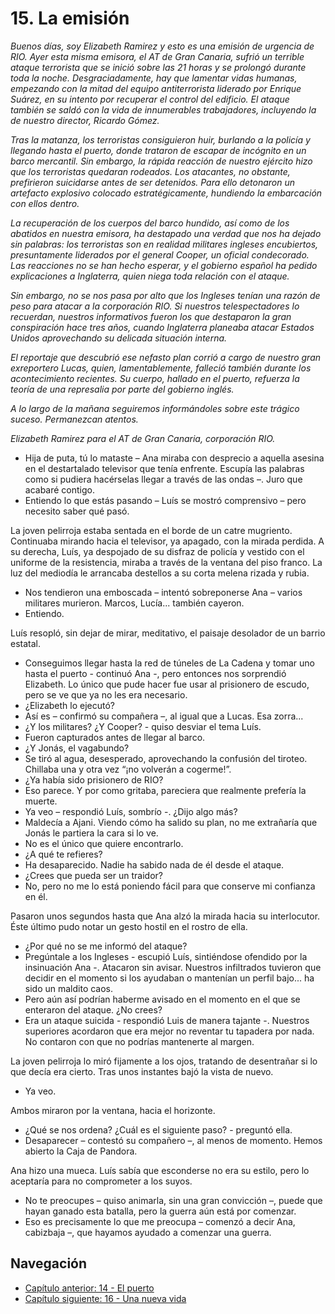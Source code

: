 # 15. La emisión

*Buenos días, soy Elizabeth Ramirez y esto es una emisión de urgencia de RIO. Ayer esta misma emisora, el AT de Gran Canaria, sufrió un terrible ataque terrorista que se inició sobre las 21 horas y se prolongó durante toda la noche. Desgraciadamente, hay que lamentar vidas humanas, empezando con la mitad del equipo antiterrorista liderado por Enrique Suárez, en su intento por recuperar el control del edificio. El ataque también se saldó con la vida de innumerables trabajadores, incluyendo la de nuestro director, Ricardo Gómez.*

*Tras la matanza, los terroristas consiguieron huir, burlando a la policía y llegando hasta el puerto, donde trataron de escapar de incógnito en un barco mercantil. Sin embargo, la rápida reacción de nuestro ejército hizo que los terroristas quedaran rodeados. Los atacantes, no obstante, prefirieron suicidarse antes de ser detenidos. Para ello detonaron un artefacto explosivo colocado estratégicamente, hundiendo la embarcación con ellos dentro.*

*La recuperación de los cuerpos del barco hundido, así como de los abatidos en nuestra emisora, ha destapado una verdad que nos ha dejado sin palabras: los terroristas son en realidad militares ingleses encubiertos, presuntamente liderados por el general Cooper, un oficial condecorado. Las reacciones no se han hecho esperar, y el gobierno español ha pedido explicaciones a Inglaterra, quien niega toda relación con el ataque.*

*Sin embargo, no se nos pasa por alto que los Ingleses tenían una razón de peso para atacar a la corporación RIO. Si nuestros telespectadores lo recuerdan, nuestros informativos fueron los que destaparon la gran conspiración hace tres años, cuando Inglaterra planeaba atacar Estados Unidos aprovechando su delicada situación interna.*

*El reportaje que descubrió ese nefasto plan corrió a cargo de nuestro gran exreportero Lucas, quien, lamentablemente, falleció también durante los acontecimiento recientes. Su cuerpo, hallado en el puerto, refuerza la teoría de una represalia por parte del gobierno inglés.*

*A lo largo de la mañana seguiremos informándoles sobre este trágico suceso. Permanezcan atentos.*

*Elizabeth Ramirez para el AT de Gran Canaria, corporación RIO.*

- Hija de puta, tú lo mataste – Ana miraba con desprecio a aquella asesina en el destartalado televisor que tenía enfrente. Escupía las palabras como si pudiera hacérselas llegar a través de las ondas –. Juro que acabaré contigo.
- Entiendo lo que estás pasando – Luís se mostró comprensivo – pero necesito saber qué pasó.

La joven pelirroja estaba sentada en el borde de un catre mugriento. Continuaba mirando hacia el televisor, ya apagado, con la mirada perdida. A su derecha, Luís, ya despojado de su disfraz de policía y vestido con el uniforme de la resistencia, miraba a través de la ventana del piso franco. La luz del mediodía le arrancaba destellos a su corta melena rizada y rubia.

- Nos tendieron una emboscada – intentó sobreponerse Ana – varios militares murieron. Marcos, Lucía... también cayeron.
- Entiendo.

Luís resopló, sin dejar de mirar, meditativo, el paisaje desolador de un barrio estatal.

- Conseguimos llegar hasta la red de túneles de La Cadena y tomar uno hasta el puerto - continuó Ana -, pero entonces nos sorprendió Elizabeth. Lo único que pude hacer fue usar al prisionero de escudo, pero se ve que ya no les era necesario.
- ¿Elizabeth lo ejecutó?
- Así es – confirmó su compañera –, al igual que a Lucas. Esa zorra...
- ¿Y los militares? ¿Y Cooper? - quiso desviar el tema Luís.
- Fueron capturados antes de llegar al barco.
- ¿Y Jonás, el vagabundo?
- Se tiró al agua, desesperado, aprovechando la confusión del tiroteo. Chillaba una y otra vez “¡no volverán a cogerme!”.
- ¿Ya había sido prisionero de RIO?
- Eso parece. Y por como gritaba, pareciera que realmente prefería la muerte.
- Ya veo – respondió Luís, sombrío -. ¿Dijo algo más?
- Maldecía a Ajani. Viendo cómo ha salido su plan, no me extrañaría que Jonás le partiera la cara si lo ve.
- No es el único que quiere encontrarlo.
- ¿A qué te refieres? 
- Ha desaparecido. Nadie ha sabido nada de él desde el ataque.
- ¿Crees que pueda ser un traidor?
- No, pero no me lo está poniendo fácil para que conserve mi confianza en él.

Pasaron unos segundos hasta que Ana alzó la mirada hacia su interlocutor. Éste último pudo notar un gesto hostil en el rostro de ella.

- ¿Por qué no se me informó del ataque?
- Pregúntale a los Ingleses - escupió Luís, sintiéndose ofendido por la insinuación Ana -. Atacaron sin avisar. Nuestros infiltrados tuvieron que decidir en el momento si los ayudaban o mantenían un perfil bajo... ha sido un maldito caos.
- Pero aún así podrían haberme avisado en el momento en el que se enteraron del ataque. ¿No crees?
- Era un ataque suicida - respondió Luis de manera tajante -. Nuestros superiores acordaron que era mejor no reventar tu tapadera por nada. No contaron con que no podrías mantenerte al margen.

La joven pelirroja lo miró fijamente a los ojos, tratando de desentrañar si lo que decía era cierto. Tras unos instantes bajó la vista de nuevo.

- Ya veo. 

Ambos miraron por la ventana, hacia el horizonte.

- ¿Qué se nos ordena? ¿Cuál es el siguiente paso? - preguntó ella.
- Desaparecer – contestó su compañero –, al menos de momento. Hemos abierto la Caja de Pandora.

Ana hizo una mueca. Luís sabía que esconderse no era su estilo, pero lo aceptaría para no comprometer a los suyos.

- No te preocupes – quiso animarla, sin una gran convicción –, puede que hayan ganado esta batalla, pero la guerra aún está por comenzar.
- Eso es precisamente lo que me preocupa – comenzó a decir Ana, cabizbaja –, que hayamos ayudado a comenzar una guerra.


## Navegación

- [Capítulo anterior: 14 - El puerto](c14_el-puerto.md)
- [Capítulo siguiente: 16 - Una nueva vida](c16_una-nueva-vida.md)
